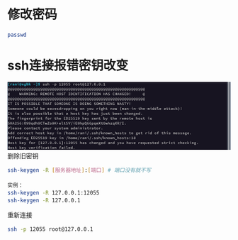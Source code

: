 # 修改密码
```bash
passwd
```
# ssh连接报错密钥改变
![](Pasted%20image%2020240828135535.png)
删除旧密钥
```bash
ssh-keygen -R [服务器地址]:[端口] # 端口没有就不写

实例：
ssh-keygen -R 127.0.0.1:12055
ssh-keygen -R 127.0.0.1
```
重新连接
```bash
ssh -p 12055 root@127.0.0.1
```
